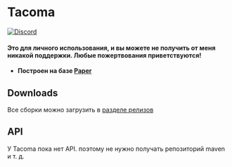 # Tacoma
<a href="https://discord.gg/RGKHvJXWNS">![Discord](https://img.shields.io/discord/1151582614742904903?label=Discord&logo=Discord)</a>
  <h4><b>Это для личного использования, и вы можете не получить от меня никакой поддержки. Любые пожертвования приветствуются!</b></h4> 

- **Построен на базе [Paper](https://github.com/PaperMC/Paper )**

## Downloads

Все сборки можно загрузить в [разделе релизов](https://github.com/DoubleDante/Tacoma/releases)

## API

У Tacoma пока нет API. поэтому не нужно получать репозиторий maven и т. д.
